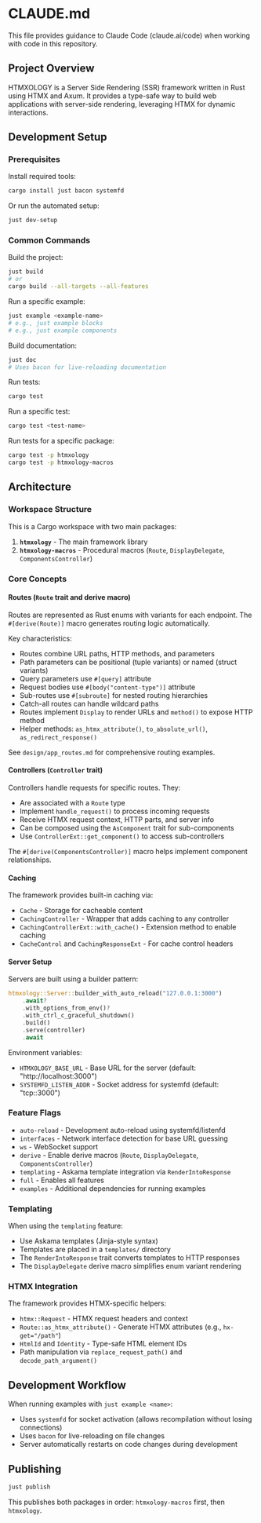 # CLAUDE.md

This file provides guidance to Claude Code (claude.ai/code) when working with code in this repository.

## Project Overview

HTMXOLOGY is a Server Side Rendering (SSR) framework written in Rust using HTMX and Axum. It provides a type-safe way to build web applications with server-side rendering, leveraging HTMX for dynamic interactions.

## Development Setup

### Prerequisites

Install required tools:
```bash
cargo install just bacon systemfd
```

Or run the automated setup:
```bash
just dev-setup
```

### Common Commands

Build the project:
```bash
just build
# or
cargo build --all-targets --all-features
```

Run a specific example:
```bash
just example <example-name>
# e.g., just example blocks
# e.g., just example components
```

Build documentation:
```bash
just doc
# Uses bacon for live-reloading documentation
```

Run tests:
```bash
cargo test
```

Run a specific test:
```bash
cargo test <test-name>
```

Run tests for a specific package:
```bash
cargo test -p htmxology
cargo test -p htmxology-macros
```

## Architecture

### Workspace Structure

This is a Cargo workspace with two main packages:

1. **`htmxology`** - The main framework library
2. **`htmxology-macros`** - Procedural macros (`Route`, `DisplayDelegate`, `ComponentsController`)

### Core Concepts

#### Routes (`Route` trait and derive macro)

Routes are represented as Rust enums with variants for each endpoint. The `#[derive(Route)]` macro generates routing logic automatically.

Key characteristics:
- Routes combine URL paths, HTTP methods, and parameters
- Path parameters can be positional (tuple variants) or named (struct variants)
- Query parameters use `#[query]` attribute
- Request bodies use `#[body("content-type")]` attribute
- Sub-routes use `#[subroute]` for nested routing hierarchies
- Catch-all routes can handle wildcard paths
- Routes implement `Display` to render URLs and `method()` to expose HTTP method
- Helper methods: `as_htmx_attribute()`, `to_absolute_url()`, `as_redirect_response()`

See `design/app_routes.md` for comprehensive routing examples.

#### Controllers (`Controller` trait)

Controllers handle requests for specific routes. They:
- Are associated with a `Route` type
- Implement `handle_request()` to process incoming requests
- Receive HTMX request context, HTTP parts, and server info
- Can be composed using the `AsComponent` trait for sub-components
- Use `ControllerExt::get_component()` to access sub-controllers

The `#[derive(ComponentsController)]` macro helps implement component relationships.

#### Caching

The framework provides built-in caching via:
- `Cache` - Storage for cacheable content
- `CachingController` - Wrapper that adds caching to any controller
- `CachingControllerExt::with_cache()` - Extension method to enable caching
- `CacheControl` and `CachingResponseExt` - For cache control headers

#### Server Setup

Servers are built using a builder pattern:
```rust
htmxology::Server::builder_with_auto_reload("127.0.0.1:3000")
    .await?
    .with_options_from_env()?
    .with_ctrl_c_graceful_shutdown()
    .build()
    .serve(controller)
    .await
```

Environment variables:
- `HTMXOLOGY_BASE_URL` - Base URL for the server (default: "http://localhost:3000")
- `SYSTEMFD_LISTEN_ADDR` - Socket address for systemfd (default: "tcp::3000")

### Feature Flags

- `auto-reload` - Development auto-reload using systemfd/listenfd
- `interfaces` - Network interface detection for base URL guessing
- `ws` - WebSocket support
- `derive` - Enable derive macros (`Route`, `DisplayDelegate`, `ComponentsController`)
- `templating` - Askama template integration via `RenderIntoResponse`
- `full` - Enables all features
- `examples` - Additional dependencies for running examples

### Templating

When using the `templating` feature:
- Use Askama templates (Jinja-style syntax)
- Templates are placed in a `templates/` directory
- The `RenderIntoResponse` trait converts templates to HTTP responses
- The `DisplayDelegate` derive macro simplifies enum variant rendering

### HTMX Integration

The framework provides HTMX-specific helpers:
- `htmx::Request` - HTMX request headers and context
- `Route::as_htmx_attribute()` - Generate HTMX attributes (e.g., `hx-get="/path"`)
- `HtmlId` and `Identity` - Type-safe HTML element IDs
- Path manipulation via `replace_request_path()` and `decode_path_argument()`

## Development Workflow

When running examples with `just example <name>`:
- Uses `systemfd` for socket activation (allows recompilation without losing connections)
- Uses `bacon` for live-reloading on file changes
- Server automatically restarts on code changes during development

## Publishing

```bash
just publish
```

This publishes both packages in order: `htmxology-macros` first, then `htmxology`.
